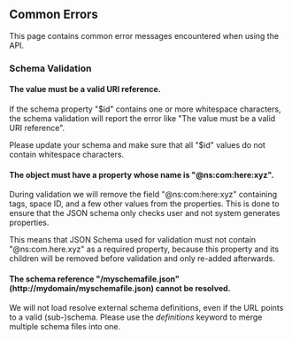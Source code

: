 ## Common Errors

This page contains common error messages encountered when using the API.

### Schema Validation

#### The value must be a valid URI reference.

If the schema property "$id" contains one or more whitespace characters, the
schema validation will report the error like "The value must be a valid URI
reference".

Please update your schema and make sure that all "$id" values do not contain
whitespace characters.

#### The object must have a property whose name is "@ns:com:here:xyz".

During validation we will remove the field "@ns:com:here:xyz" containing
tags, space ID, and a few other values from the properties. This is done
to ensure that the JSON schema only checks user and not system generates
properties.

This means that JSON Schema used for validation must not contain
"@ns:com.here.xyz" as a required property, because this property and its
children will be removed before validation and only re-added afterwards.

#### The schema reference "/myschemafile.json"(http://mydomain/myschemafile.json) cannot be resolved.

We will not load resolve external schema definitions, even if the URL points
to a valid (sub-)schema. Please use the *definitions* keyword to merge multiple
schema files into one.